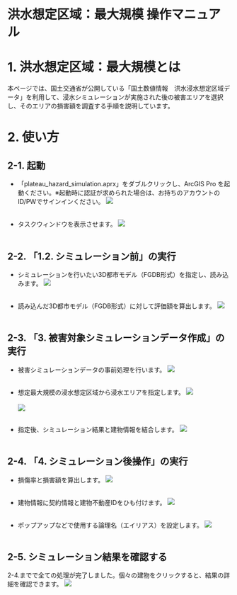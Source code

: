 # 洪水想定区域：最大規模 操作マニュアル

# 1. 洪水想定区域：最大規模とは
本ページでは、国土交通省が公開している「国土数値情報　洪水浸水想定区域データ」を利用して、浸水シミュレーションが実施された後の被害エリアを選択し、そのエリアの損害額を調査する手順を説明しています。


# 2. 使い方

## 2-1. 起動
- 「plateau_hazard_simulation.aprx」をダブルクリックし、ArcGIS Pro を起動ください。※起動時に認証が求められた場合は、お持ちのアカウントのID/PWでサインインください。 
![](../resources/userMan/userMan_001.png)<br><br>

- タスクウィンドウを表示させます。
![](../resources/userMan/userMan_002.png)<br><br>



## 2-2. 「1.2. シミュレーション前」の実行

- シミュレーションを行いたい3D都市モデル（FGDB形式）を指定し、読み込みます。
![](../resources/userMan/userMan_003.png)<br><br>


- 読み込んだ3D都市モデル（FGDB形式）に対して評価額を算出します。
![](../resources/userMan/userMan_004.png)<br><br>



## 2-3. 「3. 被害対象シミュレーションデータ作成」の実行

- 被害シミュレーションデータの事前処理を行います。
![](../resources/userMan/userMan_005.png)<br><br>

- 想定最大規模の浸水想定区域から浸水エリアを指定します。
![](../resources/userMan/userMan_014.png)<br><br>
![](../resources/userMan/userMan_015.png)<br><br>

- 指定後、シミュレーション結果と建物情報を結合します。
![](../resources/userMan/userMan_016.png)<br><br>



## 2-4. 「4. シミュレーション後操作」の実行

- 損傷率と損害額を算出します。
![](../resources/userMan/userMan_017.png)<br><br>

- 建物情報に契約情報と建物不動産IDをひも付けます。
![](../resources/userMan/userMan_018.png)<br><br>

- ポップアップなどで使用する論理名（エイリアス）を設定します。
![](../resources/userMan/userMan_019.png)<br><br>



## 2-5. シミュレーション結果を確認する
2-4.までで全ての処理が完了しました。個々の建物をクリックすると、結果の詳細を確認できます。
![](../resources/userMan/userMan_020.png)<br><br>

